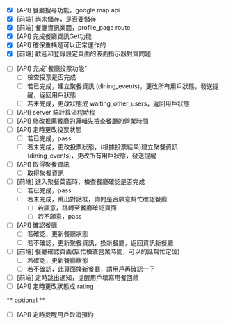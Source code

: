 * [x] [API] 餐廳搜尋功能，google map api
* [x] [前端] 尚未儲存，是否要儲存
* [x] [前端] 餐廳資訊業面，profile_page route
* [x] [API] 完成餐廳資訊Get功能
* [x] [API] 確保重構是可以正常運作的
* [x] [前端] 歡迎和登錄設定頁面的液面指示器對齊問題

- [ ] [API] 完成"餐廳投票功能"
    - [ ] 檢查投票是否完成
    - [ ] 若已完成，建立聚餐資訊 (dining_events)，更改所有用戶狀態，發送提醒，返回用戶狀態
    - [ ] 若未完成，更改狀態成 waiting_other_users，返回用戶狀態
- [ ] [API] server 端計算流程時程
- [ ] [API] 修改推薦餐廳的邏輯先檢查餐廳的營業時間
- [ ] [API] 定時更改投票狀態
    - [ ] 若已完成，pass
    - [ ] 若未完成，更改投票狀態，(根據投票結果)建立聚餐資訊 (dining_events)，更改所有用戶狀態，發送提醒
- [ ] [API] 取得聚餐資訊
    - [ ] 取得聚餐資訊
- [ ] [前端] 進入聚餐葉面時，檢查餐廳確認是否完成
    - [ ] 若已完成，pass
    - [ ] 若未完成，跳出對話框，詢問是否願意幫忙確認餐廳
        - [ ] 若願意，跳轉至餐廳確認頁面
        - [ ] 若不願意，pass
- [ ] [API] 確認餐廳
    - [ ] 若確認，更新餐廳狀態
    - [ ] 若不確認，更新聚餐資訊，換新餐廳，返回資訊新餐廳
- [ ] [前端] 餐廳確認頁面(幫忙檢查營業時間，可以的話幫忙定位)
    - [ ] 若確認，更新餐廳狀態
    - [ ] 若不確認，此頁面換新餐廳，請用戶再確認一下
- [ ] [前端] 定時跳出通知，提醒用戶填寫用餐回饋
- [ ] [API] 定時更改狀態成 rating

** optional **
- [ ] [API] 定時提醒用戶取消預約
